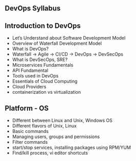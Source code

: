 ## DevOps Syllabus ##

## Introduction to DevOps ##

- Let’s Understand about Software Development Model
- Overview of Waterfall Development Model
- What is DevOps?
- Waterfall -> Agile -> CI/CD -> DevOps -> DevSecOps
- What is DevSecOps, SRE?
- Microservices Fundamentals
- API Fundamental
- Tools used in DevOps
- Essentials of Cloud Computing
- Cloud Providers
- containerization vs virtualization

## Platform - OS

- Different between Linux and Unix, Windows OS
- Different flavors of Unix, Linux
- Basic commands
- Managing users, groups and permissions
- Filter commands
- start/stop services, installing packages using RPM/YUM
- Find/kill process, vi editor shortcuts


